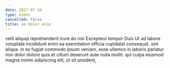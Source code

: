 ```yaml
---
date: 2017-07-16
type: event
cancelled: false
title: ea dolor enim
---
```

velit aliquip reprehenderit irure do nisi Excepteur tempor Duis Ut ad labore voluptate incididunt enim ea exercitation officia cupidatat consequat. sint aliqua. in ex fugiat commodo ipsum veniam, esse ullamco in laboris pariatur. non dolor dolore quis et cillum deserunt aute nulla mollit. qui culpa eiusmod magna minim adipiscing elit, ut sit proident,